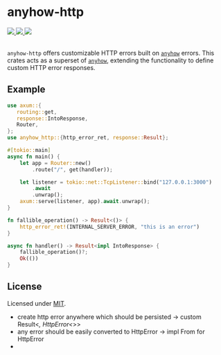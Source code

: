 # anyhow-http

<a href="https://github.com/heat1q/anyhow-http/actions/workflows/rust.yml">
<img src="https://github.com/heat1q/anyhow-http/actions/workflows/rust.yml/badge.svg" />
</a>
<a href="https://crates.io/crates/anyhow-http">
<img src="https://img.shields.io/crates/v/anyhow-http.svg" />
</a>
<a href="https://docs.rs/anyhow-http">
<img src="https://docs.rs/anyhow-http/badge.svg" />
</a>
<br/>
<br/>

`anyhow-http` offers customizable HTTP errors built on [`anyhow`](https://docs.rs/prometheus/latest/prometheus/) errors. This crates acts as a superset of [`anyhow`](https://docs.rs/prometheus/latest/prometheus/), extending the functionality to define custom HTTP error responses.

## Example 
```rust
use axum::{
   routing::get,
   response::IntoResponse,
   Router,
};
use anyhow_http::{http_error_ret, response::Result};

#[tokio::main]
async fn main() {
    let app = Router::new()
        .route("/", get(handler));

    let listener = tokio::net::TcpListener::bind("127.0.0.1:3000")
        .await
        .unwrap();
    axum::serve(listener, app).await.unwrap();
}

fn fallible_operation() -> Result<()> {
    http_error_ret!(INTERNAL_SERVER_ERROR, "this is an error")
}

async fn handler() -> Result<impl IntoResponse> {
    fallible_operation()?;
    Ok(())
}
```

## License
Licensed under [MIT](https://github.com/heat1q/anyhow-http/blob/master/LICENSE).




* create http error anywhere which should be persisted -> custom Result<_, HttpError<_>>
* any error should be easily converted to HttpError -> impl From<StdError> for HttpError
* 
